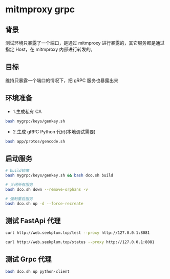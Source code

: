 # mitmproxy grpc

## 背景

测试环境只暴露了一个端口，是通过 mitmproxy 进行暴露的，其它服务都是通过指定 Host，在 mitmproxy 内部进行转发的。

## 目标

维持只暴露一个端口的情况下，把 gRPC 服务也暴露出来

## 环境准备

- 1.生成私有 CA

```bash
bash mygrpc/keys/genkey.sh
```

- 2.生成 gRPC Python 代码(本地调试需要)

```bash
bash app/protos/gencode.sh
```

## 启动服务

```bash
# build镜像
bash mygrpc/keys/genkey.sh && bash dco.sh build

# 关闭所有服务
bash dco.sh down --remove-orphans -v

# 强制重启服务
bash dco.sh up -d --force-recreate
```

## 测试 FastApi 代理

```bash
curl http://web.seekplum.top/test --proxy http://127.0.0.1:8081

curl http://web.seekplum.top/status --proxy http://127.0.0.1:8081
```

## 测试 Grpc 代理

```bash
bash dco.sh up python-client
```
